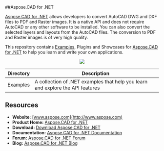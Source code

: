 ##Aspose.CAD for .NET

[Aspose.CAD for .NET](http://www.aspose.com/products/cad/net) allows developers to convert AutoCAD DWG and DXF files to PDF and Raster images. It is a native API and does not require AutoCAD or any other software to be installed. You can also convert the selected layers and layouts from the AutoCAD files. The conversion to PDF and Raster images is of very high quality.

This repository contains [Examples](Examples), Plugins and Showcases for [Aspose.CAD for .NET](http://www.aspose.com/products/cad/net) to help you learn and write your own applications.

<p align="center">

  <a title="Download complete Aspose.CAD for .NET source code" href="https://github.com/aspose-cad/Aspose.CAD-for-.NET/archive/master.zip">
	<img src="http://i.imgur.com/hwNhrGZ.png" />
  </a>
</p>

Directory | Description
--------- | -----------
[Examples](Examples)  | A collection of .NET examples that help you learn and explore the API features

## Resources

+ **Website:** [www.aspose.com](http://www.aspose.com)
+ **Product Home:** [Aspose.CAD for .NET](http://www.aspose.com/products/cad/net)
+ **Download:** [Download Aspose.CAD for .NET](http://www.aspose.com/downloads/cad/net)
+ **Documentation:** [Aspose.CAD for .NET Documentation](https://docs.aspose.com/display/cadnet/Home)
+ **Forum:** [Aspose.CAD for .NET Forum](http://www.aspose.com/community/forums/aspose.cad-product-family/540/showforum.aspx)
+ **Blog:** [Aspose.CAD for .NET Blog](https://blog.aspose.com/category/aspose-products/aspose.cad-product-family/)
